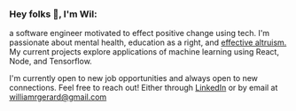 ### Hey folks 👋, I'm Wil:

a software engineer motivated to effect positive change using tech. I'm passionate about mental health, education as a right, and [effective altruism.](https://www.effectivealtruism.org/) My current projects explore applications of machine learning using React, Node, and Tensorflow.

I'm currently open to new job opportunities and always open to new connections. Feel free to reach out! Either through [LinkedIn](https://www.linkedin.com/in/wilgerard/) or by email at <williamrgerard@gmail.com>
